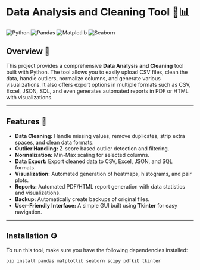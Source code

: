 # Data Analysis and Cleaning Tool 🧹📊

![Python](https://img.shields.io/badge/Python-3.8-blue.svg?style=for-the-badge&logo=python)
![Pandas](https://img.shields.io/badge/Pandas-1.2-green.svg?style=for-the-badge&logo=pandas)
![Matplotlib](https://img.shields.io/badge/Matplotlib-3.3.4-orange.svg?style=for-the-badge&logo=plotly)
![Seaborn](https://img.shields.io/badge/Seaborn-0.11.1-red.svg?style=for-the-badge)

## Overview 📖

This project provides a comprehensive **Data Analysis and Cleaning** tool built with Python. The tool allows you to easily upload CSV files, clean the data, handle outliers, normalize columns, and generate various visualizations. It also offers export options in multiple formats such as CSV, Excel, JSON, SQL, and even generates automated reports in PDF or HTML with visualizations.

---

## Features 🌟

- **Data Cleaning:** Handle missing values, remove duplicates, strip extra spaces, and clean data formats.
- **Outlier Handling:** Z-score based outlier detection and filtering.
- **Normalization:** Min-Max scaling for selected columns.
- **Data Export:** Export cleaned data to CSV, Excel, JSON, and SQL formats.
- **Visualization:** Automated generation of heatmaps, histograms, and pair plots.
- **Reports:** Automated PDF/HTML report generation with data statistics and visualizations.
- **Backup:** Automatically create backups of original files.
- **User-Friendly Interface:** A simple GUI built using **Tkinter** for easy navigation.

---

## Installation ⚙️

To run this tool, make sure you have the following dependencies installed:

```bash
pip install pandas matplotlib seaborn scipy pdfkit tkinter

